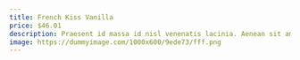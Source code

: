 ```yaml
---
title: French Kiss Vanilla
price: $46.01
description: Praesent id massa id nisl venenatis lacinia. Aenean sit amet justo. Morbi ut odio.
image: https://dummyimage.com/1000x600/9ede73/fff.png
---
```

